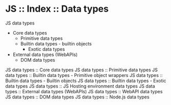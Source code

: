 # JS :: Index :: Data types

JS data types
- Core data types
  - Primitive data types
  - Builtin data types - builtin objects
    - Exotic data types
- External data types (WebAPIs)
  - DOM data types

JS data types :: Core data types
JS data types :: Primitive data types
JS data types :: Builtin data types - Primitive object wrappers
JS data types :: Builtin data types - Builtin objects
JS data types :: Builtin data types - Exotic data types
JS data types :: JS Hosting environment data types
JS data types :: External data types (WebAPIs)
JS data types :: WebAPI data types
JS data types :: DOM data types
JS data types :: Node.js data types
